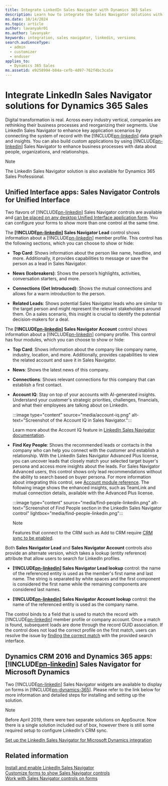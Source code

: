 ```yaml
---
title: Integrate LinkedIn Sales Navigator with Dynamics 365 Sales
description: Learn how to integrate the Sales Navigator solutions with Dynamics 365 Sales to enhance your business processes with data about people and organizations.
ms.date: 10/14/2024
ms.topic: article
author: lavanyakr01
ms.author: lavanyakr
keywords: integration, sales navigator, linkedin, versions
search.audienceType: 
  - admin
  - customizer
  - enduser
applies_to: 
  - Dynamics 365 Sales
ms.assetid: e9258994-b84a-cefb-4d97-762f4bc3ca5a
---
```


# Integrate LinkedIn Sales Navigator solutions for Dynamics 365 Sales

Digital transformation is real. Across every industry vertical, companies are rethinking their business processes and reorganizing their segments. Use LinkedIn Sales Navigator to enhance key application scenarios by connecting the system of record with the [!INCLUDE[pn-linkedin](../../includes/pn-linkedin.md)] data graph and insights. You can also build custom applications by using [!INCLUDE[pn-linkedin](../../includes/pn-linkedin.md)] Sales Navigator to enhance business processes with data about people, organizations, and relationships. 

>[!NOTE]
>The LinkedIn Sales Navigator solution is also available for Dynamics 365 Sales Professional.

## Unified Interface apps: Sales Navigator Controls for Unified Interface 

Two flavors of [!INCLUDE[pn-linkedin](../../includes/pn-linkedin.md)] Sales Navigator controls are available and [can be placed on any desktop Unified Interface application form](add-sales-navigator-controls-forms.md). You can configure your forms to show more than one control at the same time.  

The **[!INCLUDE[pn-linkedin](../../includes/pn-linkedin.md)] Sales Navigator Lead** control shows information about a [!INCLUDE[pn-linkedin](../../includes/pn-linkedin.md)] member profile. This control has the following sections, which you can choose to show or hide: 

- **Top Card**: Shows information about the person like name, headline, and more. Additionally, it provides capabilities to message or save the person as a lead in Sales Navigator. 

- **News (Icebreakers)**: Shows the person’s highlights, activities, conversation starters, and more.

- **Connections (Get Introduced)**: Shows the mutual connections and allows for a warm introduction to the person. 

- **Related Leads**: Shows potential Sales Navigator leads who are similar to the target person and might represent the relevant stakeholders around them. On a sales scenario, this insight is crucial to identify the potential decision-makers for a deal. 

The **[!INCLUDE[pn-linkedin](../../includes/pn-linkedin.md)] Sales Navigator Account** control shows information about a [!INCLUDE[pn-linkedin](../../includes/pn-linkedin.md)] company profile. This control has four modules, which you can choose to show or hide: 

- **Top Card**: Shows information about the company like company name, industry, location, and more. Additionally, provides capabilities to view the related account and save it in Sales Navigator. 

- **News**: Shows the latest news of this company. 

- **Connections**: Shows relevant connections for this company that can establish a first contact.

- **Account IQ**: Stay on top of your accounts with AI-generated insights. Understand your customer's strategic priorities, challenges, financials, and what their employees are talking about on LinkedIn.

  :::image type="content" source="media/account-iq.png" alt-text="Screenshot of the Account IQ in Sales Navigator.":::

  Learn more about the Account IQ feature in [LinkedIn Sales Navigator documentation](https://www.linkedin.com/help/sales-navigator/answer/a6270076).

- **Find Key People**: Shows the recommended leads or contacts in the company who can help you connect with the customer and establish a relationship. With the LinkedIn Sales Navigator Advanced Plus license, you can uncover leads that closely match your selected target buyer's persona and access more insights about the leads. For Sales Navigator Advanced users, this control shows only lead recommendations without the ability to search based on buyer persona. For more information about integrating this control, see [Account module reference](/linkedin/sales/display-services/accounts-screenshots_full#find-people). The following image shows the enhanced insights, such as TeamLink and mutual connection details, available with the Advanced Plus license.

    :::image type="content" source="media/find-people-linkedin.png" alt-text="Screenshot of Find People section in the LinkedIn Sales Navigator control" lightbox="media/find-people-linkedin.png":::
  
    > [!NOTE]
    > Features that connect to the CRM such as Add to CRM require [CRM sync to be enabled](https://business.linkedin.com/sales-solutions/sales-navigator-customer-hub/resources/ms-dynamics-sync-activity-writeback).

Both **Sales Navigator Lead** and **Sales Navigator Account** controls also provide an alternate version, which takes a lookup (entity reference) attribute that allow users to search for LinkedIn profiles.

- **[!INCLUDE[pn-linkedin](../../includes/pn-linkedin.md)] Sales Navigator Lead lookup** control: the name of the referenced entity is used as the member's first name and last name. The string is separated by white spaces and the first component is considered the first name while the remaining components are considered last names.

- **[!INCLUDE[pn-linkedin](../../includes/pn-linkedin.md)] Sales Navigator Account lookup** control: the name of the referenced entity is used as the company name.

The control binds to a field that is used to match the record with [!INCLUDE[pn-linkedin](../../includes/pn-linkedin.md)] member profile or company account. Once a match is found, subsequent loads are done through the record GUID association. If the control does not load the correct profile on the first match, users can resolve the issue by [finding the correct match](view-sales-navigator-forms.md#change-the-incorrect-matching) with the provided search interface. 

## Dynamics CRM 2016 and Dynamics 365 apps: [!INCLUDE[pn-linkedin](../../includes/pn-linkedin.md)] Sales Navigator for Microsoft Dynamics

Two [!INCLUDE[pn-linkedin](../../includes/pn-linkedin.md)] Sales Navigator widgets are available to display on forms in [!INCLUDE[pn-dynamics-365](../../includes/pn-dynamics-365.md)]. Please refer to the link below for more information and detailed steps for installing and setting up the solution. 

> [!NOTE]
>Before April 2019, there were two separate solutions on AppSource. Now there is a single solution included out of box, however there is still some required setup to configure LinkedIn's CRM sync.

[Set up the LinkedIn Sales Navigator for Microsoft Dynamics integration](https://business.linkedin.com/sales-solutions/sales-navigator-customer-hub/resources/ms-dynamics-sync-activity-writeback)


## Related information

[Install and enable LinkedIn Sales Navigator](install-sales-navigator.md)     
[Customize forms to show Sales Navigator controls](add-sales-navigator-controls-forms.md)    
[Work with Sales Navigator controls on forms](view-sales-navigator-forms.md)

